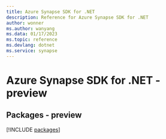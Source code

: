 ```yaml
---
title: Azure Synapse SDK for .NET
description: Reference for Azure Synapse SDK for .NET
author: wonner
ms.author: wanyang
ms.data: 01/17/2023
ms.topic: reference
ms.devlang: dotnet
ms.service: synapse
---
```

# Azure Synapse SDK for .NET - preview
## Packages - preview
[!INCLUDE [packages](synapse-index.md)]